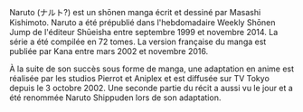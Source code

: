 Naruto (ナルト?) est un shōnen manga écrit et dessiné par Masashi Kishimoto. Naruto a été prépublié dans l'hebdomadaire Weekly Shōnen Jump de l'éditeur Shūeisha entre septembre 1999 et novembre 2014. La série a été compilée en 72 tomes. La version française du manga est publiée par Kana entre mars 2002 et novembre 2016.

À la suite de son succès sous forme de manga, une adaptation en anime est réalisée par les studios Pierrot et Aniplex et est diffusée sur TV Tokyo depuis le 3 octobre 2002. Une seconde partie du récit a aussi vu le jour et a été renommée Naruto Shippuden lors de son adaptation.

